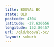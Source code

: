 ```yaml
---
title: BOOVAL BC
state: QLD
postcode: 4304
latitude: -27.620656
longitude: 152.80457
url: /qld/booval-bc/
layout: suburb
---
```

